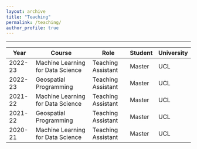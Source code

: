 ```yaml
---
layout: archive
title: "Teaching"
permalink: /teaching/
author_profile: true
---
```


<!-- {% include base_path %} -->
-----------------

| Year             | Course                             | Role                                                          | Student                  | University |
| --------         | ---------------------------------  | ------------------------------------------------------------- | ------------------------ | ---------- |
| 2022-23          | Machine Learning for Data Science  | Teaching Assistant                                            | Master                   | UCL        |
| 2022-23          | Geospatial Programming             | Teaching Assistant                                            | Master                   | UCL        |
| 2021-22          | Machine Learning for Data Science  | Teaching Assistant                                            | Master                   | UCL        |
| 2021-22          | Geospatial Programming             | Teaching Assistant                                            | Master                   | UCL        |
| 2020-21          | Machine Learning for Data Science  | Teaching Assistant                                            | Master                   | UCL        |